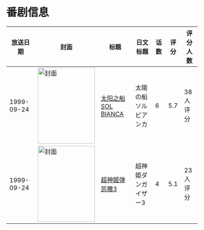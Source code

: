 # 番剧信息

|放送日期|封面|标题|日文标题|话数|评分|评分人数|
|---|---|---|---|---|---|---|
|1999-09-24|<img src="https://lain.bgm.tv/pic/cover/c/8e/3f/18428_5eL10.jpg" alt="封面" style="width:150px;height:200px;object-fit:cover;">|[太阳之船 SOL BIANCA](https://bangumi.tv/subject/18428)|太陽の船 ソルビアンカ|6|5.7|38人评分|
|1999-09-24|<img src="https://lain.bgm.tv/pic/cover/c/8f/48/37483_hYNCM.jpg" alt="封面" style="width:150px;height:200px;object-fit:cover;">|[超神姬弹凯撒3](https://bangumi.tv/subject/37483)|超神姫ダンガイザー3|4|5.1|23人评分|
